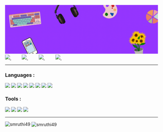 <img src="https://github.com/smruthi49/smruthi49/blob/main/SMRUTHI%20balaji.gif" alt="Hi ! I'm Smruthi" width=100% height=50%  title="Hi ! I'm Smruthi"/>
<div align="justify">
<!-- <h3 align="center">Aspiring to be SWE by day, Data Scientist by night</h3> -->
<!-- <p align="center"> <img src="https://komarev.com/ghpvc/?username=smruthi49&color=8840fc" alt="smruthi49" /> </p> -->

<a href="[https://www.linkedin.com/in/rezshakeri/](https://linkedin.com/in/smruthi-balaji)">
<img src="https://img.shields.io/badge/Linkedin-%231DA1F2.svg?style=for-the-badge&logo=Linkedin&logoColor=white">
</a>
&nbsp;&nbsp;&nbsp;&nbsp;&nbsp;&nbsp;&nbsp;&nbsp;
  
<a href="https://www.leetcode.com/smruthi49">
<img src="https://img.shields.io/badge/LeetCode-000000?style=for-the-badge&logo=LeetCode&logoColor=#d16c06">
</a>
&nbsp;&nbsp;&nbsp;&nbsp;&nbsp;&nbsp;&nbsp;&nbsp;

<a href="[https://www.twitter.com/rzashakeri/](https://kaggle.com/smruthiiii)">
<img src="https://img.shields.io/badge/Kaggle-035a7d?style=for-the-badge&logo=kaggle&logoColor=white">
</a>
&nbsp;&nbsp;&nbsp;&nbsp;&nbsp;&nbsp;&nbsp;&nbsp;
  
<a href="https://twitter.com/smruthiiii_">
<img src="https://img.shields.io/badge/Twitter-%231DA1F2.svg?style=for-the-badge&logo=Twitter&logoColor=white">
</a>
&nbsp;&nbsp;&nbsp;&nbsp;&nbsp;&nbsp;&nbsp;&nbsp;

-------

<h3 align="left">Languages :</h3>

<img src="https://cdn.jsdelivr.net/gh/devicons/devicon/icons/python/python-original.svg" height=40 /> <img src="https://www.vectorlogo.zone/logos/flutterio/flutterio-icon.svg" height=40 /> <img src="https://www.vectorlogo.zone/logos/git-scm/git-scm-icon.svg" height=40 /> <img src="https://cdn.jsdelivr.net/gh/devicons/devicon/icons/mysql/mysql-original-wordmark.svg" height=40 />  <img src="https://www.vectorlogo.zone/logos/w3_html5/w3_html5-icon.svg" height=40 /> <img src="https://cdn.jsdelivr.net/gh/devicons/devicon/icons/css3/css3-original.svg" height=40 /> <img src="https://cdn.jsdelivr.net/gh/devicons/devicon/icons/java/java-original.svg" height=40 /> <img src="https://cdn.jsdelivr.net/gh/devicons/devicon/icons/c/c-original.svg" height=40 />

<h3 align="left">Tools :</h3>
 <img src="https://cdn.jsdelivr.net/gh/devicons/devicon/icons/vscode/vscode-original.svg" height=40 />  <img src="https://cdn.jsdelivr.net/gh/devicons/devicon/icons/firefox/firefox-original.svg" height=40 /> <img src="https://cdn.jsdelivr.net/gh/devicons/devicon/icons/jupyter/jupyter-original-wordmark.svg" height=40 />  <img src="https://www.vectorlogo.zone/logos/canva/canva-icon.svg" height=40 />


-------

<p><img align="left" src="https://github-readme-stats.vercel.app/api/top-langs?username=smruthi49&show_icons=true&locale=en&layout=compact&theme=omni" alt="smruthi49" /></p>

<p>&nbsp;<img align="center" src="https://github-readme-stats.vercel.app/api?username=smruthi49&show_icons=true&hide=contribs,stars&cache_seconds=86400&theme=omni" alt="smruthi49" /></p>
